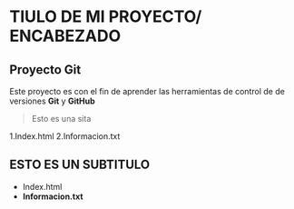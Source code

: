 # TIULO DE MI PROYECTO/ ENCABEZADO
## **Proyecto Git**

Este proyecto es con el fin de aprender las herramientas de control de de versiones **Git** y **GitHub**        
>Esto es una sita

[//]:# (LISTAS ENUMERADAS/ ESTO ES UN COMENTARIO)
1.Index.html
2.Informacion.txt

## ESTO ES UN SUBTITULO
[//]:# (LISTAS SIN ENUMERAR/ ESTO ES UN COMENTARIO)

* Index.html
* **Informacion.txt**